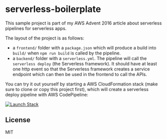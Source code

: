 # serverless-boilerplate

This sample project is part of my AWS Advent 2016 article about serverless pipelines for serverless apps.

The layout of the project is as follows:

 - a `frontend/` folder with a `package.json` which will produce a build into `build/` when `npm run build` is called by the pipeline. 
 - a `backend/` folder with a `serverless.yml`. The pipeline will call the `serverless deploy` (the Serverless framework). It should have at least one http event so that the Serverless framework creates a service endpoint which can then be used in the frontend to call the APIs.
 
You can try it out yourself by starting a AWS CloudFormation stack (make sure to clone or copy this project first), which will create a serverless deploy pipeline with AWS CodePipeline:
 
[![Launch Stack](https://github.com/s0enke/cloudformation-templates/blob/master/cloudformation-launch-stack.png?raw=true)](https://console.aws.amazon.com/cloudformation/home?region=us-east-1#/stacks/new?stackName=serverless-app-awsadvent-sample&templateURL=https://s3.amazonaws.com/ruempler-cloudformation-templates-prod/pipeline-serverless-backend-npm-frontend.yml)

## License

MIT
